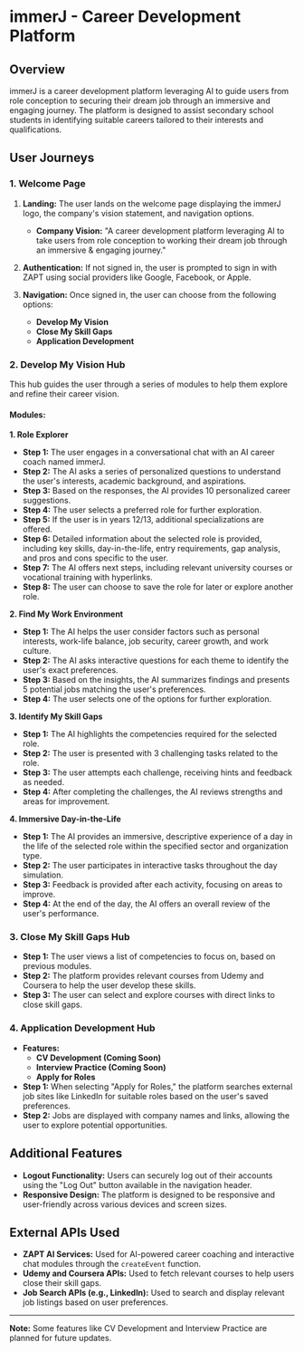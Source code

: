 # immerJ - Career Development Platform

## Overview

immerJ is a career development platform leveraging AI to guide users from role conception to securing their dream job through an immersive and engaging journey. The platform is designed to assist secondary school students in identifying suitable careers tailored to their interests and qualifications.

## User Journeys

### 1. Welcome Page

1. **Landing:** The user lands on the welcome page displaying the immerJ logo, the company's vision statement, and navigation options.

   - **Company Vision:** "A career development platform leveraging AI to take users from role conception to working their dream job through an immersive & engaging journey."

2. **Authentication:** If not signed in, the user is prompted to sign in with ZAPT using social providers like Google, Facebook, or Apple.

3. **Navigation:** Once signed in, the user can choose from the following options:

   - **Develop My Vision**
   - **Close My Skill Gaps**
   - **Application Development**

### 2. Develop My Vision Hub

This hub guides the user through a series of modules to help them explore and refine their career vision.

#### Modules:

**1. Role Explorer**

- **Step 1:** The user engages in a conversational chat with an AI career coach named immerJ.
- **Step 2:** The AI asks a series of personalized questions to understand the user's interests, academic background, and aspirations.
- **Step 3:** Based on the responses, the AI provides 10 personalized career suggestions.
- **Step 4:** The user selects a preferred role for further exploration.
- **Step 5:** If the user is in years 12/13, additional specializations are offered.
- **Step 6:** Detailed information about the selected role is provided, including key skills, day-in-the-life, entry requirements, gap analysis, and pros and cons specific to the user.
- **Step 7:** The AI offers next steps, including relevant university courses or vocational training with hyperlinks.
- **Step 8:** The user can choose to save the role for later or explore another role.

**2. Find My Work Environment**

- **Step 1:** The AI helps the user consider factors such as personal interests, work-life balance, job security, career growth, and work culture.
- **Step 2:** The AI asks interactive questions for each theme to identify the user's exact preferences.
- **Step 3:** Based on the insights, the AI summarizes findings and presents 5 potential jobs matching the user's preferences.
- **Step 4:** The user selects one of the options for further exploration.

**3. Identify My Skill Gaps**

- **Step 1:** The AI highlights the competencies required for the selected role.
- **Step 2:** The user is presented with 3 challenging tasks related to the role.
- **Step 3:** The user attempts each challenge, receiving hints and feedback as needed.
- **Step 4:** After completing the challenges, the AI reviews strengths and areas for improvement.

**4. Immersive Day-in-the-Life**

- **Step 1:** The AI provides an immersive, descriptive experience of a day in the life of the selected role within the specified sector and organization type.
- **Step 2:** The user participates in interactive tasks throughout the day simulation.
- **Step 3:** Feedback is provided after each activity, focusing on areas to improve.
- **Step 4:** At the end of the day, the AI offers an overall review of the user's performance.

### 3. Close My Skill Gaps Hub

- **Step 1:** The user views a list of competencies to focus on, based on previous modules.
- **Step 2:** The platform provides relevant courses from Udemy and Coursera to help the user develop these skills.
- **Step 3:** The user can select and explore courses with direct links to close skill gaps.

### 4. Application Development Hub

- **Features:**
  - **CV Development (Coming Soon)**
  - **Interview Practice (Coming Soon)**
  - **Apply for Roles**
- **Step 1:** When selecting "Apply for Roles," the platform searches external job sites like LinkedIn for suitable roles based on the user's saved preferences.
- **Step 2:** Jobs are displayed with company names and links, allowing the user to explore potential opportunities.

## Additional Features

- **Logout Functionality:** Users can securely log out of their accounts using the "Log Out" button available in the navigation header.
- **Responsive Design:** The platform is designed to be responsive and user-friendly across various devices and screen sizes.

## External APIs Used

- **ZAPT AI Services:** Used for AI-powered career coaching and interactive chat modules through the `createEvent` function.
- **Udemy and Coursera APIs:** Used to fetch relevant courses to help users close their skill gaps.
- **Job Search APIs (e.g., LinkedIn):** Used to search and display relevant job listings based on user preferences.

---

**Note:** Some features like CV Development and Interview Practice are planned for future updates.